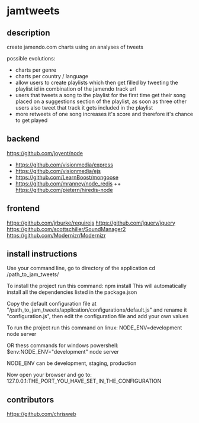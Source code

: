 jamtweets
=========

description
-----------

create jamendo.com charts using an analyses of tweets

possible evolutions: 
* charts per genre
* charts per country / language
* allow users to create playlists which then get filled by tweeting the playlist id in combination of the jamendo track url
* users that tweets a song to the playlist for the first time get their song placed on a suggestions section of the playlist, as soon as three other users also tweet that track it gets included in the playlist
* more retweets of one song increases it's score and therefore it's chance to get played

backend
-------

https://github.com/joyent/node
+ https://github.com/visionmedia/express
+ https://github.com/visionmedia/ejs
+ https://github.com/LearnBoost/mongoose
+ https://github.com/mranney/node_redis
++ https://github.com/pietern/hiredis-node

frontend
--------

https://github.com/jrburke/requirejs
https://github.com/jquery/jquery
https://github.com/scottschiller/SoundManager2
https://github.com/Modernizr/Modernizr

install instructions
--------------------

Use your command line, go to directory of the application
cd /path_to_jam_tweets/

To install the project run this command:
npm install
This will automatically install all the dependencies listed in the package.json

Copy the default configuration file at "/path_to_jam_tweets/application/configurations/default.js" and rename it "configuration.js", then edit the configuration file and add your own values

To run the project run this command on linux:
NODE_ENV=development node server

OR thess commands for windows powershell:
$env:NODE_ENV="development"
node server

NODE_ENV can be development, staging, production

Now open your browser and go to:
127.0.0.1:THE_PORT_YOU_HAVE_SET_IN_THE_CONFIGURATION

contributors
------------

https://github.com/chrisweb